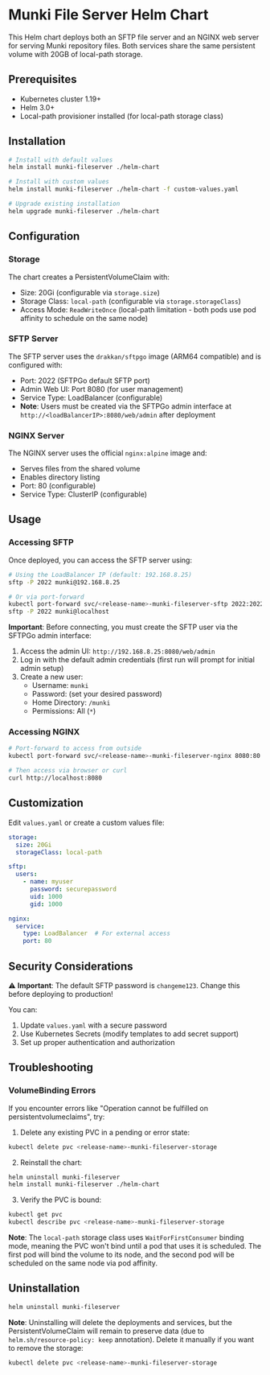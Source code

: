 # Munki File Server Helm Chart

This Helm chart deploys both an SFTP file server and an NGINX web server for serving Munki repository files. Both services share the same persistent volume with 20GB of local-path storage.

## Prerequisites

- Kubernetes cluster 1.19+
- Helm 3.0+
- Local-path provisioner installed (for local-path storage class)

## Installation

```bash
# Install with default values
helm install munki-fileserver ./helm-chart

# Install with custom values
helm install munki-fileserver ./helm-chart -f custom-values.yaml

# Upgrade existing installation
helm upgrade munki-fileserver ./helm-chart
```

## Configuration

### Storage

The chart creates a PersistentVolumeClaim with:
- Size: 20Gi (configurable via `storage.size`)
- Storage Class: `local-path` (configurable via `storage.storageClass`)
- Access Mode: `ReadWriteOnce` (local-path limitation - both pods use pod affinity to schedule on the same node)

### SFTP Server

The SFTP server uses the `drakkan/sftpgo` image (ARM64 compatible) and is configured with:
- Port: 2022 (SFTPGo default SFTP port)
- Admin Web UI: Port 8080 (for user management)
- Service Type: LoadBalancer (configurable)
- **Note**: Users must be created via the SFTPGo admin interface at `http://<loadBalancerIP>:8080/web/admin` after deployment

### NGINX Server

The NGINX server uses the official `nginx:alpine` image and:
- Serves files from the shared volume
- Enables directory listing
- Port: 80 (configurable)
- Service Type: ClusterIP (configurable)

## Usage

### Accessing SFTP

Once deployed, you can access the SFTP server using:
```bash
# Using the LoadBalancer IP (default: 192.168.8.25)
sftp -P 2022 munki@192.168.8.25

# Or via port-forward
kubectl port-forward svc/<release-name>-munki-fileserver-sftp 2022:2022
sftp -P 2022 munki@localhost
```

**Important**: Before connecting, you must create the SFTP user via the SFTPGo admin interface:
1. Access the admin UI: `http://192.168.8.25:8080/web/admin`
2. Log in with the default admin credentials (first run will prompt for initial admin setup)
3. Create a new user:
   - Username: `munki`
   - Password: (set your desired password)
   - Home Directory: `/munki`
   - Permissions: All (`*`)

### Accessing NGINX

```bash
# Port-forward to access from outside
kubectl port-forward svc/<release-name>-munki-fileserver-nginx 8080:80

# Then access via browser or curl
curl http://localhost:8080
```

## Customization

Edit `values.yaml` or create a custom values file:

```yaml
storage:
  size: 20Gi
  storageClass: local-path

sftp:
  users:
    - name: myuser
      password: securepassword
      uid: 1000
      gid: 1000

nginx:
  service:
    type: LoadBalancer  # For external access
    port: 80
```

## Security Considerations

⚠️ **Important**: The default SFTP password is `changeme123`. Change this before deploying to production!

You can:
1. Update `values.yaml` with a secure password
2. Use Kubernetes Secrets (modify templates to add secret support)
3. Set up proper authentication and authorization

## Troubleshooting

### VolumeBinding Errors

If you encounter errors like "Operation cannot be fulfilled on persistentvolumeclaims", try:

1. Delete any existing PVC in a pending or error state:
```bash
kubectl delete pvc <release-name>-munki-fileserver-storage
```

2. Reinstall the chart:
```bash
helm uninstall munki-fileserver
helm install munki-fileserver ./helm-chart
```

3. Verify the PVC is bound:
```bash
kubectl get pvc
kubectl describe pvc <release-name>-munki-fileserver-storage
```

**Note**: The `local-path` storage class uses `WaitForFirstConsumer` binding mode, meaning the PVC won't bind until a pod that uses it is scheduled. The first pod will bind the volume to its node, and the second pod will be scheduled on the same node via pod affinity.

## Uninstallation

```bash
helm uninstall munki-fileserver
```

**Note**: Uninstalling will delete the deployments and services, but the PersistentVolumeClaim will remain to preserve data (due to `helm.sh/resource-policy: keep` annotation). Delete it manually if you want to remove the storage:

```bash
kubectl delete pvc <release-name>-munki-fileserver-storage
```

